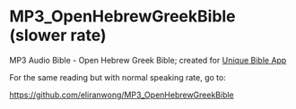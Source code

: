 # MP3_OpenHebrewGreekBible (slower rate)
MP3 Audio Bible - Open Hebrew Greek Bible; created for <a href="https://github.com/eliranwong/UniqueBible">Unique Bible App</a>

For the same reading but with normal speaking rate, go to:

https://github.com/eliranwong/MP3_OpenHebrewGreekBible
